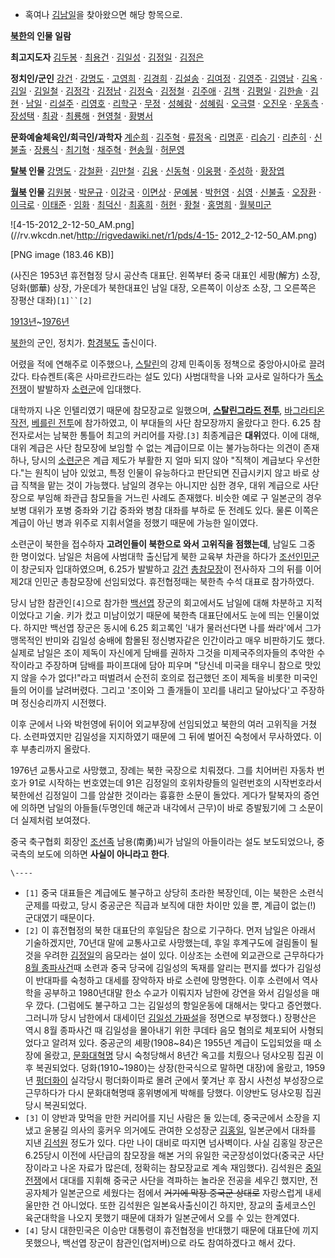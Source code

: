   * 혹여나 [김남일](%EA%B9%80%EB%82%A8%EC%9D%BC.md)을 찾아왔으면 해당 항목으로.  

**[북한](%EB%B6%81%ED%95%9C.md)의 인물 일람**

**최고지도자**
[김두봉](%EA%B9%80%EB%91%90%EB%B4%89.md) ·
[최용건](%EC%B5%9C%EC%9A%A9%EA%B1%B4.md) ·
[김일성](%EA%B9%80%EC%9D%BC%EC%84%B1.md) ·
[김정일](%EA%B9%80%EC%A0%95%EC%9D%BC.md) ·
[김정은](%EA%B9%80%EC%A0%95%EC%9D%80.md)

**정치인/군인**
[강건](%EA%B0%95%EA%B1%B4.md) · [강명도](%EA%B0%95%EB%AA%85%EB%8F%84.md) ·
[고영희](%EA%B3%A0%EC%98%81%ED%9D%AC.md) ·
[김경희](%EA%B9%80%EA%B2%BD%ED%9D%AC.md) ·
[김설송](%EA%B9%80%EC%84%A4%EC%86%A1.md) ·
[김여정](%EA%B9%80%EC%97%AC%EC%A0%95.md) ·
[김영주](%EA%B9%80%EC%98%81%EC%A3%BC.md) ·
[김영남](%EA%B9%80%EC%98%81%EB%82%A8.md) · [김옥](%EA%B9%80%EC%98%A5.md) ·
[김일](%EA%B9%80%EC%9D%BC%28%EB%B6%81%ED%95%9C%29.md) ·
[김일철](%EA%B9%80%EC%9D%BC%EC%B2%A0.md) ·
[김정각](%EA%B9%80%EC%A0%95%EA%B0%81.md) ·
[김정남](%EA%B9%80%EC%A0%95%EB%82%A8%28%EB%B6%81%ED%95%9C%29.md) ·
[김정숙](%EA%B9%80%EC%A0%95%EC%88%99.md) ·
[김정철](%EA%B9%80%EC%A0%95%EC%B2%A0.md) ·
[김주애](%EA%B9%80%EC%A3%BC%EC%95%A0.md) · [김책](%EA%B9%80%EC%B1%85.md) ·
[김평일](%EA%B9%80%ED%8F%89%EC%9D%BC.md) ·
[김한솔](%EA%B9%80%ED%95%9C%EC%86%94.md) · [김현](%EA%B9%80%ED%98%84.md) ·
[남일](%EB%82%A8%EC%9D%BC.md) · [리설주](%EB%A6%AC%EC%84%A4%EC%A3%BC.md) ·
[리영호](%EB%A6%AC%EC%98%81%ED%98%B8.md) ·
[리학구](%EB%A6%AC%ED%95%99%EA%B5%AC.md) ·
[무정](%EA%B9%80%EB%AC%B4%EC%A0%95.md) ·
[성혜랑](%EC%84%B1%ED%98%9C%EB%9E%91.md) ·
[성혜림](%EC%84%B1%ED%98%9C%EB%A6%BC.md) ·
[오극렬](%EC%98%A4%EA%B7%B9%EB%A0%AC.md) ·
[오진우](%EC%98%A4%EC%A7%84%EC%9A%B0.md) ·
[우동측](%EC%9A%B0%EB%8F%99%EC%B8%A1.md) ·
[장성택](%EC%9E%A5%EC%84%B1%ED%83%9D.md) · [최광](%EC%B5%9C%EA%B4%91.md) ·
[최룡해](%EC%B5%9C%EB%A3%A1%ED%95%B4.md) ·
[현영철](%ED%98%84%EC%98%81%EC%B2%A0.md) ·
[황병서](%ED%99%A9%EB%B3%91%EC%84%9C.md)

**문화예술체육인/희극인/과학자**
[계순희](%EA%B3%84%EC%88%9C%ED%9D%AC.md) ·
[김주혁](%EA%B9%80%EC%A3%BC%ED%98%81.md) ·
[류정옥](%EB%A5%98%EC%A0%95%EC%98%A5.md) ·
[리명훈](%EB%A6%AC%EB%AA%85%ED%9B%88.md) ·
[리승기](%EB%A6%AC%EC%8A%B9%EA%B8%B0.md) ·
[리춘히](%EB%A6%AC%EC%B6%98%ED%9E%88.md) ·
[신불출](%EC%8B%A0%EB%B6%88%EC%B6%9C.md) ·
[장룡식](%EC%9E%A5%EB%A3%A1%EC%8B%9D.md) ·
[최기혁](%EC%B5%9C%EA%B8%B0%ED%98%81.md) ·
[채주혁](%EC%B1%84%EC%A3%BC%ED%98%81.md) ·
[현송월](%ED%98%84%EC%86%A1%EC%9B%94.md) ·
[허문영](%ED%97%88%EB%AC%B8%EC%98%81.md)

**[탈북](%ED%83%88%EB%B6%81.md) 인물**
[강명도](%EA%B0%95%EB%AA%85%EB%8F%84.md) ·
[강철환](%EA%B0%95%EC%B2%A0%ED%99%98.md) ·
[김만철](%EA%B9%80%EB%A7%8C%EC%B2%A0.md) · [김용](%EA%B9%80%EC%9A%A9.md) ·
[신동혁](%EC%8B%A0%EB%8F%99%ED%98%81.md) ·
[이웅평](%EC%9D%B4%EC%9B%85%ED%8F%89.md) ·
[주성하](%EC%A3%BC%EC%84%B1%ED%95%98.md) ·
[황장엽](%ED%99%A9%EC%9E%A5%EC%97%BD.md)

**[월북](%EC%9B%94%EB%B6%81.md) 인물**
[김원봉](%EA%B9%80%EC%9B%90%EB%B4%89.md) ·
[박문규](%EB%B0%95%EB%AC%B8%EA%B7%9C.md) ·
[이강국](%EC%9D%B4%EA%B0%95%EA%B5%AD.md) ·
[이면상](%EC%9D%B4%EB%A9%B4%EC%83%81.md) ·
[문예봉](%EB%AC%B8%EC%98%88%EB%B4%89.md) ·
[박헌영](%EB%B0%95%ED%97%8C%EC%98%81.md) · [심영](%EC%8B%AC%EC%98%81.md) ·
[신불출](%EC%8B%A0%EB%B6%88%EC%B6%9C.md) ·
[오장환](%EC%98%A4%EC%9E%A5%ED%99%98.md) ·
[이극로](%EC%9D%B4%EA%B7%B9%EB%A1%9C.md) ·
[이태준](%EC%9D%B4%ED%83%9C%EC%A4%80.md) · [임화](%EC%9E%84%ED%99%94.md) ·
[최덕신](%EC%B5%9C%EB%8D%95%EC%8B%A0.md) ·
[최홍희](%EC%B5%9C%ED%99%8D%ED%9D%AC.md) · [허헌](%ED%97%88%ED%97%8C.md) ·
[황철](%ED%99%A9%EC%B2%A0.md) · [홍명희](%ED%99%8D%EB%AA%85%ED%9D%AC.md) ·
[월북미군](%EC%9B%94%EB%B6%81#s-5.md)

![4-15-2012_2-12-50_AM.png](//rv.wkcdn.net/http://rigvedawiki.net/r1/pds/4-15-
2012_2-12-50_AM.png)

[PNG image (183.46 KB)]

  
(사진은 1953년 휴전협정 당시 공산측 대표단. 왼쪽부터 중국 대표인 세팡(解方) 소장, 덩화(鄧華) 상장, 가운데가 북한대표인 남일
대장, 오른쪽이 이상조 소장, 그 오른쪽은 장평산 대좌)`[1]``[2]`

[1913년](1913%EB%85%84.md)~[1976년](1976%EB%85%84.md)

[북한](%EB%B6%81%ED%95%9C.md)의 군인, 정치가.
[함경북도](%ED%95%A8%EA%B2%BD%EB%B6%81%EB%8F%84.md) 출신이다.

어렸을 적에 연해주로 이주했으나, [스탈린](%EC%8A%A4%ED%83%88%EB%A6%B0.md)의 강제 민족이동 정책으로
중앙아시아로 끌려갔다. 타슈켄트(혹은 사마르칸드라는 설도 있다) 사범대학을 나와 교사로 일하다가
[독소전쟁](%EB%8F%85%EC%86%8C%EC%A0%84%EC%9F%81.md)이 발발하자
[소련군](%EC%86%8C%EB%A0%A8%EA%B5%B0.md)에 입대했다.

대학까지 나온 인텔리였기 때문에 참모장교로 일했으며, **[스탈린그라드 전투](%EC%8A%A4%ED%83%88%EB%A6%B0%EA%B7%B8%EB%9D%BC%EB%93%9C%20%EC%A0%84%ED%88%AC.md)**, [바그라티온작전](%EB%B0%94%EA%B7%B8%EB%9D%BC%ED%8B%B0%EC%98%A8%20%EC%9E%91%EC%A0%84.md),
[베를린 전투](%EB%B2%A0%EB%A5%BC%EB%A6%B0%20%EC%A0%84%ED%88%AC.md)에 참가하였고, 이
부대들의 사단 참모장까지 올랐다고 한다. 6.25 참전자로서는 남북한 통틀어 최고의 커리어를 자랑.`[3]` 최종계급은 **대위**였다.
이에 대해, 대위 계급은 사단 참모장에 보임할 수 없는 계급이므로 이는 불가능하다는 의견이 존재하나, 당시의
[소련군](%EC%86%8C%EB%A0%A8%EA%B5%B0.md)은 계급 제도가 부활한 지 얼마 되지 않아 "직책이 계급보다
우선한다."는 원칙이 남아 있었고, 특정 인물이 유능하다고 판단되면 진급시키지 않고 바로 상급 직책을 맡는 것이 가능했다. 남일의 경우는
아니지만 심한 경우, 대위 계급으로 사단장으로 부임해 좌관급 참모들을 거느린 사례도 존재했다. 비슷한 예로 구 일본군의 경우 보병 대위가
포병 중좌와 기갑 중좌와 병참 대좌를 부하로 둔 전례도 있다. 물론 이쪽은 계급이 아닌 병과 위주로 지휘서열을 정했기 때문에 가능한
일이였다.

소련군이 북한을 접수하자 **고려인들이 북한으로 와서 고위직을 점했는데**, 남일도 그중 한 명이었다. 남일은 처음에 사범대학 출신답게 북한
교육부 차관을 하다가 [조선인민군](%EC%A1%B0%EC%84%A0%EC%9D%B8%EB%AF%BC%EA%B5%B0.md)이 창군되자
입대하였으며, 6.25가 발발하고 [강건](%EA%B0%95%EA%B1%B4.md)
[총참모장](%EC%B4%9D%EC%B0%B8%EB%AA%A8%EC%9E%A5.md)이 전사하자 그의 뒤를 이어 제2대 인민군
총참모장에 선임되었다. 휴전협정때는 북한측 수석 대표로 참가하였다.

당시 남한 참관인`[4]`으로 참가한 [백선엽](%EB%B0%B1%EC%84%A0%EC%97%BD.md) 장군의 회고에서도 남일에 대해
차분하고 지적이었다고 기술. 키가 컸고 미남이었기 때문에 북한측 대표단에서도 눈에 띄는 인물이었다. 하지만 백선엽 장군은 동시에 6.25
회고록인 '내가 물러선다면 나를 쏴라'에서 그가 맹목적인 반미와 김일성 숭배에 함몰된 정신병자같은 인간이라고 매우 비판하기도 했다. 실제로
남일은 조이 제독이 자신에게 담배를 권하자 그것을 미제국주의자들의 추악한 수작이라고 주장하며 담배를 파이프대에 담아 피우며 "당신네 미국을
태우니 참으로 맛있지 않을 수가 없다!"라고 떠벌려서 순전히 호의로 접근했던 조이 제독을 비롯한 미국인들의 어이를 날려버렸다. 그리고
'조이와 그 졸개들이 꼬리를 내리고 달아났다'고 주장하며 정신승리까지 시전했다.

이후 군에서 나와 박헌영에 뒤이어 외교부장에 선임되었고 북한의 여러 고위직을 거쳤다. 소련파였지만 김일성을 지지하였기 때문에 그 뒤에 벌어진
숙청에서 무사하였다. 이후 부총리까지 올랐다.

1976년 교통사고로 사망했고, 장례는 북한 국장으로 치뤄졌다. 그를 치어버린 자동차 번호가 91로 시작하는 번호였는데 91은 김정일의
호위차량들의 일련번호의 시작번호라서 북한에선 김정일이 그를 암살한 것이라는 흉흉한 소문이 돌았다. 게다가 탈북자의 증언에 의하면 남일의
아들들(두명인데 해군과 내각에서 근무)이 바로 증발됬기에 그 소문이 더 실제처럼 보여졌다.

중국 축구협회 회장인 [조선족](%EC%A1%B0%EC%84%A0%EC%A1%B1.md) 남용(南勇)씨가 남일의 아들이라는 설도
보도되었으나, 중국측의 보도에 의하면 **사실이 아니라고 한다**.

`\----`

  * `[1]` 중국 대표들은 계급에도 불구하고 상당히 초라한 복장인데, 이는 북한은 소련식 군제를 따랐고, 당시 중공군은 직급과 보직에 대한 차이만 있을 뿐, 계급이 없는(!) 군대였기 때문이다.
  * `[2]` 이 휴전협정의 북한 대표단의 후일담은 참으로 기구하다. 먼저 남일은 아래서 기술하겠지만, 70년대 말에 교통사고로 사망했는데, 후일 후계구도에 걸림돌이 될것을 우려한 [김정일](%EA%B9%80%EC%A0%95%EC%9D%BC.md)의 음모라는 설이 있다. 이상조는 소련에 외교관으로 근무하다가 [8월 종파사건](8%EC%9B%94%20%EC%A2%85%ED%8C%8C%EC%82%AC%EA%B1%B4.md)때 소련과 중국 당국에 김일성의 독재를 알리는 편지를 썼다가 김일성이 반대파를 숙청하고 대세를 장악하자 바로 소련에 망명한다. 이후 소련에서 역사학을 공부하고 1980년대말 한소 수교가 이뤄지자 남한에 강연을 와서 김일성을 매우 깠다. (그럼에도 불구하고 그는 김일성의 항일운동에 대해서는 맞다고 증언했다. 그러니까 당시 남한에서 대세이던 [김일성 가짜설](%EA%B9%80%EC%9D%BC%EC%84%B1%20%EA%B0%80%EC%A7%9C%EC%84%A4.md)을 정면으로 부정했다.) 장평산은 역시 8월 종파사건 때 김일성을 몰아내기 위한 쿠데타 음모 혐의로 체포되어 사형되었다고 알려져 있다. 중공군의 셰팡(1908~84)은 1955년 계급이 도입되었을 때 소장에 올랐고, [문화대혁명](%EB%AC%B8%ED%99%94%EB%8C%80%ED%98%81%EB%AA%85.md) 당시 숙청당해서 8년간 옥고를 치뤘으나 덩샤오핑 집권 이후 복권되었다. 덩화(1910~1980)는 상장(한국식으로 말하면 대장)에 올랐고, 1959년 [펑더화이](%ED%8E%91%EB%8D%94%ED%99%94%EC%9D%B4.md) 실각당시 펑더화이파로 몰려 군에서 쫓겨난 후 잠시 사천성 부성장으로 근무하다가 다시 문화대혁명때 홍위병에게 박해를 당했다. 이양반도 덩샤오핑 집권 당시 복권되었다.
  * `[3]` 이 양반과 맞먹을 만한 커리어를 지닌 사람은 둘 있는데, 중국군에서 소장을 지냈고 윤봉길 의사의 훙커우 의거에도 관여한 오성장군 [김홍일](%EA%B9%80%ED%99%8D%EC%9D%BC.md), 일본군에서 대좌를 지낸 [김석원](%EA%B9%80%EC%84%9D%EC%9B%90.md) 정도가 있다. 다만 나이 대비로 따지면 넘사벽이다. 사실 김홍일 장군은 6.25당시 이전에 사단급의 참모장을 해본 거의 유일한 국군장성이었다(중국군 사단장이라고 나온 자료가 많은데, 정확히는 참모장교로 계속 재임했다). 김석원은 [중일전쟁](%EC%A4%91%EC%9D%BC%EC%A0%84%EC%9F%81.md)에서 대대를 지휘해 중국군 사단을 격파하는 놀라운 전공을 세우긴 했지만, 전공자체가 일본군으로 세웠다는 점에서 <del>거기에 막장 중국군 상대로</del> 자랑스럽게 내세울만한 건 아니었다. 또한 김석원은 일본육사출신이긴 하지만, 장교의 출세코스인 육군대학을 나오지 못했기 때문에 대좌가 일본군에서 오를 수 있는 한계였다.
  * `[4]` 당시 대한민국은 이승만 대통령이 휴전협정을 반대했기 때문에 대표단에 끼지 못했으나, 백선엽 장군이 참관인(업저버)으로 라도 참여하겠다고 해서 갔다.

